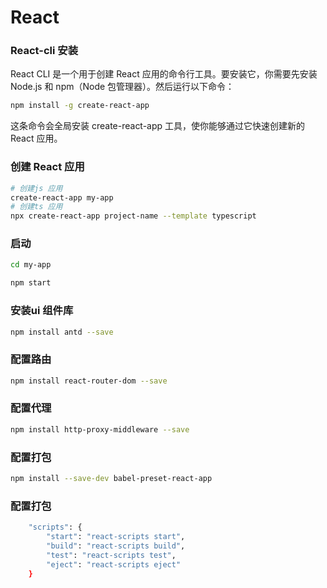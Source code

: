 # React

### React-cli 安装

React CLI 是一个用于创建 React 应用的命令行工具。要安装它，你需要先安装 Node.js 和 npm（Node 包管理器）。然后运行以下命令：

```sh
npm install -g create-react-app
```

这条命令会全局安装 create-react-app 工具，使你能够通过它快速创建新的 React 应用。

### 创建 React 应用

```sh
# 创建js 应用
create-react-app my-app
# 创建ts 应用
npx create-react-app project-name --template typescript

```

### 启动

```sh
cd my-app

npm start
```


### 安装ui 组件库

```sh
npm install antd --save
```

### 配置路由

```sh
npm install react-router-dom --save
```

### 配置代理

```sh
npm install http-proxy-middleware --save
```

### 配置打包

```sh
npm install --save-dev babel-preset-react-app
```

### 配置打包

```sh
    "scripts": {
        "start": "react-scripts start",
        "build": "react-scripts build",
        "test": "react-scripts test",
        "eject": "react-scripts eject"
    }

```